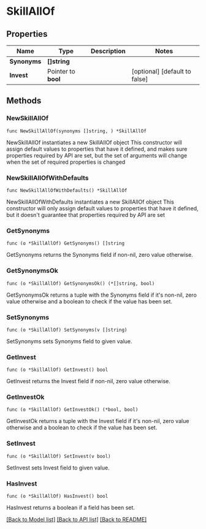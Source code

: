 # SkillAllOf

## Properties

Name | Type | Description | Notes
------------ | ------------- | ------------- | -------------
**Synonyms** | **[]string** |  | 
**Invest** | Pointer to **bool** |  | [optional] [default to false]

## Methods

### NewSkillAllOf

`func NewSkillAllOf(synonyms []string, ) *SkillAllOf`

NewSkillAllOf instantiates a new SkillAllOf object
This constructor will assign default values to properties that have it defined,
and makes sure properties required by API are set, but the set of arguments
will change when the set of required properties is changed

### NewSkillAllOfWithDefaults

`func NewSkillAllOfWithDefaults() *SkillAllOf`

NewSkillAllOfWithDefaults instantiates a new SkillAllOf object
This constructor will only assign default values to properties that have it defined,
but it doesn't guarantee that properties required by API are set

### GetSynonyms

`func (o *SkillAllOf) GetSynonyms() []string`

GetSynonyms returns the Synonyms field if non-nil, zero value otherwise.

### GetSynonymsOk

`func (o *SkillAllOf) GetSynonymsOk() (*[]string, bool)`

GetSynonymsOk returns a tuple with the Synonyms field if it's non-nil, zero value otherwise
and a boolean to check if the value has been set.

### SetSynonyms

`func (o *SkillAllOf) SetSynonyms(v []string)`

SetSynonyms sets Synonyms field to given value.


### GetInvest

`func (o *SkillAllOf) GetInvest() bool`

GetInvest returns the Invest field if non-nil, zero value otherwise.

### GetInvestOk

`func (o *SkillAllOf) GetInvestOk() (*bool, bool)`

GetInvestOk returns a tuple with the Invest field if it's non-nil, zero value otherwise
and a boolean to check if the value has been set.

### SetInvest

`func (o *SkillAllOf) SetInvest(v bool)`

SetInvest sets Invest field to given value.

### HasInvest

`func (o *SkillAllOf) HasInvest() bool`

HasInvest returns a boolean if a field has been set.


[[Back to Model list]](../README.md#documentation-for-models) [[Back to API list]](../README.md#documentation-for-api-endpoints) [[Back to README]](../README.md)


